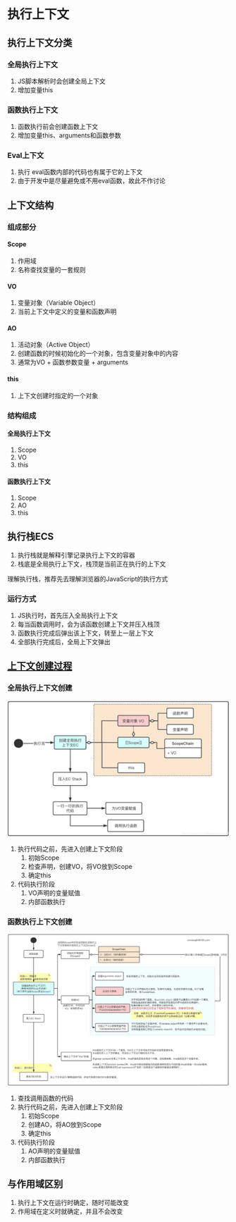 # 执行上下文

## 执行上下文分类

### 全局执行上下文

1. JS脚本解析时会创建全局上下文
2. 增加变量this

### 函数执行上下文

1. 函数执行前会创建函数上下文
2. 增加变量this、arguments和函数参数

### Eval上下文

1. 执行 eval函数内部的代码也有属于它的上下文
2. 由于开发中是尽量避免或不用eval函数，故此不作讨论

## 上下文结构

### 组成部分

#### Scope

1. 作用域
2. 名称查找变量的一套规则

#### VO

1. 变量对象（Variable Object）
2. 当前上下文中定义的变量和函数声明

#### AO

1. 活动对象（Active Object）
2. 创建函数的时候初始化的一个对象，包含变量对象中的内容
3. 通常为VO + 函数参数变量 + arguments

#### this

1. 上下文创建时指定的一个对象

### 结构组成

#### 全局执行上下文

1. Scope
2. VO
3. this

#### 函数执行上下文

1. Scope
2. AO
3. this

## 执行栈ECS

1. 执行栈就是解释引擎记录执行上下文的容器
2. 栈底是全局执行上下文，栈顶是当前正在执行的上下文

理解执行栈，推荐先去理解浏览器的JavaScript的执行方式

### 运行方式

1. JS执行时，首先压入全局执行上下文
2. 每当函数调用时，会为该函数创建上下文并压入栈顶
3. 函数执行完成后弹出该上下文，转至上一层上下文
4. 全部执行完成后，全局上下文弹出

## [上下文创建过程](https://blog.csdn.net/yangxinxiang84/article/details/113051811)

### 全局执行上下文创建

![全局执行上下文创建](assets/04-全局上下文创建.png)

1. 执行代码之前，先进入创建上下文阶段
   1. 初始Scope
   2. 检查声明，创建VO，将VO放到Scope
   4. 确定this
2. 代码执行阶段
   1. VO声明的变量赋值
   2. 内部函数执行

### 函数执行上下文创建

![函数执行上下文创建](assets/04-函数上下文创建.png)

1. 查找调用函数的代码
2. 执行代码之前，先进入创建上下文阶段
   1. 初始Scope
   2. 创建AO，将AO放到Scope
   4. 确定this
3. 代码执行阶段
   1. AO声明的变量赋值
   2. 内部函数执行

## 与作用域区别

1. 执行上下文在运行时确定，随时可能改变
2. 作用域在定义时就确定，并且不会改变
